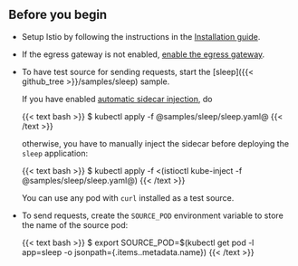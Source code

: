 
## Before you begin

*   Setup Istio by following the instructions in the [Installation guide](/docs/setup/).  

*   If the egress gateway is not enabled, [enable the egress gateway](/docs/examples/advanced-gateways/egress-gateway#enable_egress_gateway).

*   To have test source for sending requests, start the [sleep]({{< github_tree >}}/samples/sleep) sample.

    If you have enabled
    [automatic sidecar injection](/docs/setup/kubernetes/additional-setup/sidecar-injection/#automatic-sidecar-injection), do

    {{< text bash >}}
    $ kubectl apply -f @samples/sleep/sleep.yaml@
    {{< /text >}}

    otherwise, you have to manually inject the sidecar before deploying the `sleep` application:

    {{< text bash >}}
    $ kubectl apply -f <(istioctl kube-inject -f @samples/sleep/sleep.yaml@)
    {{< /text >}}

    You can use any pod with `curl` installed as a test source.

*   To send requests, create the `SOURCE_POD` environment variable to store the name of the source
    pod:

    {{< text bash >}}
    $ export SOURCE_POD=$(kubectl get pod -l app=sleep -o jsonpath={.items..metadata.name})
    {{< /text >}}
